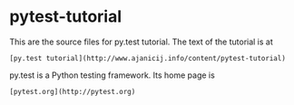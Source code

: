 pytest-tutorial
===============

This are the source files for py.test tutorial. The text of
the tutorial is at

	[py.test tutorial](http://www.ajanicij.info/content/pytest-tutorial)

py.test is a Python testing framework. Its home page is

	[pytest.org](http://pytest.org)

